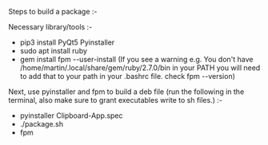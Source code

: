 Steps to build a package :-

Necessary library/tools :-

- pip3 install PyQt5 Pyinstaller
- sudo apt install ruby
- gem install fpm --user-install (If you see a warning e.g. You don't have /home/martin/.local/share/gem/ruby/2.7.0/bin in your PATH you will need to add that to your path in your .bashrc file. check fpm --version)

Next, use pyinstaller and fpm to build a deb file (run the following in the terminal, also make sure to grant executables write to sh files.) :-

- pyinstaller Clipboard-App.spec
- ./package.sh
- fpm
